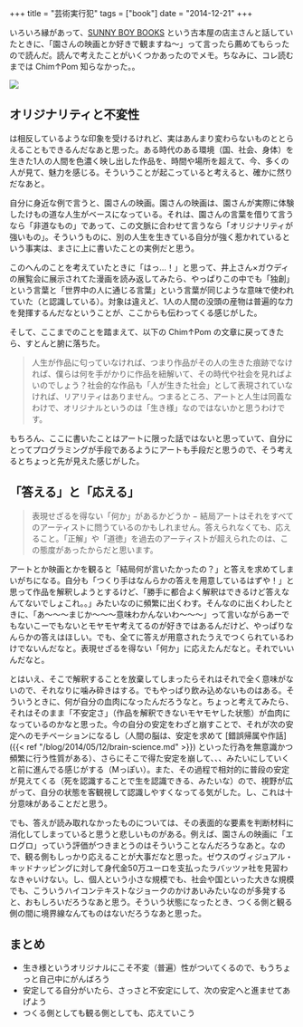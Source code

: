 +++
title = "芸術実行犯"
tags = ["book"]
date = "2014-12-21"
+++

いろいろ縁があって、[SUNNY BOY BOOKS](http://www.sunnyboybooks.com) という古本屋の店主さんと話していたときに、「園さんの映画とか好きで観ますね〜」って言ったら薦めてもらったので読んだ。読んで考えたことがいくつかあったのでメモ。ちなみに、コレ読むまでは Chim↑Pom 知らなかった。。

<a href="http://www.amazon.co.jp/gp/product/4255006644/ref=as_li_tf_il?ie=UTF8&camp=247&creative=1211&creativeASIN=4255006644&linkCode=as2&tag=k1ch1-22"><img border="0" src="https://ws-fe.amazon-adsystem.com/widgets/q?_encoding=UTF8&ASIN=4255006644&Format=_SL250_&ID=AsinImage&MarketPlace=JP&ServiceVersion=20070822&WS=1&tag=k1ch1-22" ></a><img src="https://ir-jp.amazon-adsystem.com/e/ir?t=k1ch1-22&l=as2&o=9&a=4255006644" width="1" height="1" border="0" alt="" style="border:none !important; margin:0px !important;" />

<!--more-->

## オリジナリティと不変性

は相反しているような印象を受けるけれど、実はあんまり変わらないものととらえることもできるんだなあと思った。ある時代のある環境（国、社会、身体）を生きた1人の人間を色濃く映し出した作品を、時間や場所を超えて、今、多くの人が見て、魅力を感じる。そういうことが起こっていると考えると、確かに然りだなあと。

自分に身近な例で言うと、園さんの映画。園さんの映画は、園さんが実際に体験したけもの道な人生がベースになっている。それは、園さんの言葉を借りて言うなら「非道なもの」であって、この文脈に合わせて言うなら「オリジナリティが強いもの」。そういうものに、別の人生を生きている自分が強く惹かれているという事実は、まさに上に書いたことの実例だと思う。

このへんのことを考えていたときに「はっ…！」と思って、井上さん×ガウディの展覧会に展示されてた漫画を読み返してみたら、やっぱりこの中でも「独創」という言葉と「世界中の人に通じる言葉」という言葉が同じような意味で使われていた（と認識している）。対象は違えど、1人の人間の没頭の産物は普遍的な力を発揮するんだなということが、ここからも伝わってくる感じがした。

そして、ここまでのことを踏まえて、以下の Chim↑Pom の文章に戻ってきたら、すとんと腑に落ちた。

> 人生が作品に匂っていなければ、つまり作品がその人の生きた痕跡でなければ、僕らは何を手がかりに作品を紐解いて、その時代や社会を見ればよいのでしょう？社会的な作品も「人が生きた社会」として表現されていなければ、リアリティはありません。つまるところ、アートと人生は同義なわけで、オリジナルというのは「生き様」なのではないかと思うわけです。

もちろん、ここに書いたことはアートに限った話ではないと思っていて、自分にとってプログラミングが手段であるようにアートも手段だと思うので、そう考えるとちょっと先が見えた感じがした。

## 「答える」と「応える」

> 表現せざるを得ない「何か」があるかどうか − 結局アートはそれをすべてのアーティストに問うているのかもしれません。答えられなくても、応えること。「正解」や「道徳」を過去のアーティストが超えられたのは、この態度があったからだと思います。

アートとか映画とかを観ると「結局何が言いたかったの？」と答えを求めてしまいがちになる。自分も「つくり手はなんらかの答えを用意しているはずや！」と思って作品を解釈しようとするけど、「勝手に都合よく解釈はできるけど答えなんてないでしょこれ。。」みたいなのに頻繁に出くわす。そんなのに出くわしたときに、「あ〜〜〜まじか〜〜〜意味わかんないわ〜〜〜」って言いながらあーでもないこーでもないとモヤモヤ考えてるのが好きではあるんだけど、やっぱりなんらかの答えはほしい。でも、全てに答えが用意されたうえでつくられているわけでないんだなと。表現せざるを得ない「何か」に応えたんだなと。それでいいんだなと。

とはいえ、そこで解釈することを放棄してしまったらそれはそれで全く意味がないので、それなりに噛み砕きはする。でもやっぱり飲み込めないものはある。そういうときに、何が自分の血肉になったんだろうなと。ちょっと考えてみたら、それはそのまま「不安定さ」（作品を解釈できないモヤモヤした状態）が血肉になっているのかなと思った。今の自分の安定をわざと崩すことで、それが次の安定へのモチベーションになるし（人間の脳は、安定を求めて [錯誤帰属や作話]({{< ref "/blog/2014/05/12/brain-science.md" >}}) といった行為を無意識かつ頻繁に行う性質がある）、さらにそこで得た安定を崩して、、、みたいにしていくと前に進んでる感じがする（Mっぽい）。また、その過程で相対的に普段の安定が見えてくる（死を認識することで生を認識できる、みたいな）ので、視野が広がって、自分の状態を客観視して認識しやすくなってる気がした。し、これは十分意味があることだと思う。

でも、答えが読み取れなかったものについては、その表面的な要素を判断材料に消化してしまっていると思うと悲しいものがある。例えば、園さんの映画に「エログロ」っていう評価がつきまとうのはそういうことなんだろうなあと。なので、観る側もしっかり応えることが大事だなと思った。ゼウスのヴィジュアル・キッドナッピングに対して身代金50万ユーロを支払ったラバッツァ社を見習わなきゃいけない。し、個人という小さな規模でも、社会や国といった大きな規模でも、こういうハイコンテキストなジョークのかけあいみたいなのが多発すると、おもしろいだろうなあと思う。そういう状態になったとき、つくる側と観る側の間に境界線なんてものはないだろうなあと思った。

## まとめ

- 生き様というオリジナルにこそ不変（普遍）性がついてくるので、もうちょっと自己中にがんばろう
- 安定してる自分がいたら、さっさと不安定にして、次の安定へと進ませてあげよう
- つくる側としても観る側としても、応えていこう
